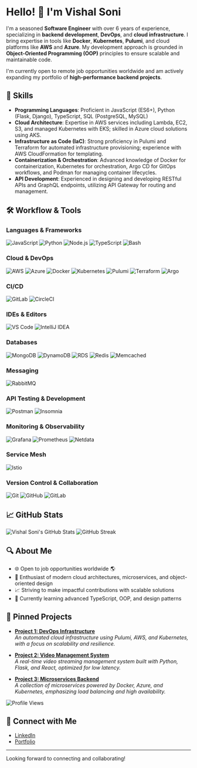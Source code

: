 # Hello! 👋 I'm Vishal Soni

I'm a seasoned **Software Engineer** with over 6 years of experience, specializing in **backend development**, **DevOps**, and **cloud infrastructure**. I bring expertise in tools like **Docker**, **Kubernetes**, **Pulumi**, and cloud platforms like **AWS** and **Azure**. My development approach is grounded in **Object-Oriented Programming (OOP)** principles to ensure scalable and maintainable code.

I'm currently open to remote job opportunities worldwide and am actively expanding my portfolio of **high-performance backend projects**. 


## 🚀 Skills

- **Programming Languages**: Proficient in JavaScript (ES6+), Python (Flask, Django), TypeScript, SQL (PostgreSQL, MySQL)
- **Cloud Architecture**: Expertise in AWS services including Lambda, EC2, S3, and managed Kubernetes with EKS; skilled in Azure cloud solutions using AKS.
- **Infrastructure as Code (IaC)**: Strong proficiency in Pulumi and Terraform for automated infrastructure provisioning; experience with AWS CloudFormation for templating.
- **Containerization & Orchestration**: Advanced knowledge of Docker for containerization, Kubernetes for orchestration, Argo CD for GitOps workflows, and Podman for managing container lifecycles.
- **API Development**: Experienced in designing and developing RESTful APIs and GraphQL endpoints, utilizing API Gateway for routing and management.


## 🛠️ Workflow & Tools

### Languages & Frameworks
![JavaScript](https://img.shields.io/badge/JavaScript-%23F7DF1E.svg?style=for-the-badge&logo=javascript&logoColor=black)
![Python](https://img.shields.io/badge/Python-%2314354C.svg?style=for-the-badge&logo=python&logoColor=white)
![Node.js](https://img.shields.io/badge/Node.js-%23339933.svg?style=for-the-badge&logo=node.js&logoColor=white)
![TypeScript](https://img.shields.io/badge/TypeScript-%232B7489.svg?style=for-the-badge&logo=typescript&logoColor=white)
![Bash](https://img.shields.io/badge/Bash-%234EAA25.svg?style=for-the-badge&logo=gnubash&logoColor=white)

### Cloud & DevOps
![AWS](https://img.shields.io/badge/AWS-%23FF9900.svg?style=for-the-badge&logo=amazon-aws&logoColor=white)
![Azure](https://img.shields.io/badge/Azure-%230072C6.svg?style=for-the-badge&logo=microsoft-azure&logoColor=white)
![Docker](https://img.shields.io/badge/Docker-%230db7ed.svg?style=for-the-badge&logo=docker&logoColor=white)
![Kubernetes](https://img.shields.io/badge/Kubernetes-%23326ce5.svg?style=for-the-badge&logo=kubernetes&logoColor=white)
![Pulumi](https://img.shields.io/badge/Pulumi-%237F45EC.svg?style=for-the-badge&logo=pulumi&logoColor=white)
![Terraform](https://img.shields.io/badge/Terraform-%235835CC.svg?style=for-the-badge&logo=terraform&logoColor=white)
![Argo](https://img.shields.io/badge/Argo-%23E01F65.svg?style=for-the-badge&logo=argo&logoColor=white)

### CI/CD
![GitLab](https://img.shields.io/badge/GitLab-%23FCA121.svg?style=for-the-badge&logo=gitlab&logoColor=white)
![CircleCI](https://img.shields.io/badge/CircleCI-%23343434.svg?style=for-the-badge&logo=circleci&logoColor=white)

### IDEs & Editors
![VS Code](https://img.shields.io/badge/VS%20Code-%23007ACC.svg?style=for-the-badge&logo=visual-studio-code&logoColor=white)
![IntelliJ IDEA](https://img.shields.io/badge/IntelliJ%20IDEA-%23000000.svg?style=for-the-badge&logo=intellij-idea&logoColor=white)

### Databases
![MongoDB](https://img.shields.io/badge/MongoDB-%2347A248.svg?style=for-the-badge&logo=mongodb&logoColor=white)
![DynamoDB](https://img.shields.io/badge/DynamoDB-%233232DB.svg?style=for-the-badge&logo=amazon-dynamodb&logoColor=white)
![RDS](https://img.shields.io/badge/Amazon%20RDS-%23F7A34B.svg?style=for-the-badge&logo=amazon-rds&logoColor=white)
![Redis](https://img.shields.io/badge/Redis-%23C72A3D.svg?style=for-the-badge&logo=redis&logoColor=white)
![Memcached](https://img.shields.io/badge/Memcached-%233B7B45.svg?style=for-the-badge&logo=memcached&logoColor=white)

### Messaging
![RabbitMQ](https://img.shields.io/badge/RabbitMQ-%234A86C7.svg?style=for-the-badge&logo=rabbitmq&logoColor=white)

### API Testing & Development
![Postman](https://img.shields.io/badge/Postman-%23FF6C37.svg?style=for-the-badge&logo=postman&logoColor=white)
![Insomnia](https://img.shields.io/badge/Insomnia-%234B4B4B.svg?style=for-the-badge&logo=insomnia&logoColor=white)

### Monitoring & Observability
![Grafana](https://img.shields.io/badge/Grafana-%23F46800.svg?style=for-the-badge&logo=grafana&logoColor=white)
![Prometheus](https://img.shields.io/badge/Prometheus-%23E6522C.svg?style=for-the-badge&logo=prometheus&logoColor=white)
![Netdata](https://img.shields.io/badge/Netdata-%23000000.svg?style=for-the-badge&logo=netdata&logoColor=white)

### Service Mesh
![Istio](https://img.shields.io/badge/Istio-%23000000.svg?style=for-the-badge&logo=istio&logoColor=white)

### Version Control & Collaboration
![Git](https://img.shields.io/badge/Git-%23F05032.svg?style=for-the-badge&logo=git&logoColor=white)
![GitHub](https://img.shields.io/badge/GitHub-%23181717.svg?style=for-the-badge&logo=github&logoColor=white)
![GitLab](https://img.shields.io/badge/GitLab-%23FCA121.svg?style=for-the-badge&logo=gitlab&logoColor=white)


## 📈 GitHub Stats

![Vishal Soni's GitHub Stats](https://github-readme-stats.vercel.app/api?username=Vishalsoni&show_icons=true&theme=dark)
![GitHub Streak](https://github-readme-streak-stats.herokuapp.com/?user=vishal563)


## 🔍 About Me

- 🌐 Open to job opportunities worldwide 🌎
- 🧩 Enthusiast of modern cloud architectures, microservices, and object-oriented design
- 📈 Striving to make impactful contributions with scalable solutions
- 🌱 Currently learning advanced TypeScript, OOP, and design patterns 

## 📌 Pinned Projects

- [**Project 1: DevOps Infrastructure**](https://github.com/yourusername/project1)  
  *An automated cloud infrastructure using Pulumi, AWS, and Kubernetes, with a focus on scalability and resilience.*

- [**Project 2: Video Management System**](https://github.com/yourusername/project2)  
  *A real-time video streaming management system built with Python, Flask, and React, optimized for low latency.*

- [**Project 3: Microservices Backend**](https://github.com/yourusername/project3)  
  *A collection of microservices powered by Docker, Azure, and Kubernetes, emphasizing load balancing and high availability.*


![Profile Views](https://img.shields.io/badge/Profile%20Views-123-blue?style=for-the-badge&logo=github)


## 🔗 Connect with Me

- [LinkedIn](https://www.linkedin.com/in/vishal-soni-1b64366b/)
- [Portfolio](https://yourwebsite.com)

---

Looking forward to connecting and collaborating!
